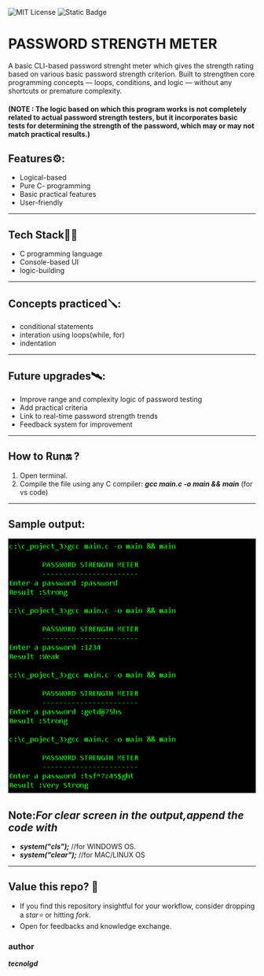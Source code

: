 ![MIT License](https://img.shields.io/github/license/tecnolgd/PASSWORD-STRENGTH-METER?style=flat)
![Static Badge](https://img.shields.io/badge/Open-Source-Blue)



# PASSWORD STRENGTH METER

A basic CLI-based password strenght meter which gives the strength rating based on various basic password strength criterion.
Built to strengthen core programming concepts — loops, conditions, and logic — without any shortcuts or premature complexity.

#### (NOTE : The logic based on which this program works is not completely related to actual password strength testers, but it incorporates basic tests for determining the strength of the password, which may or may not match practical results.)

## Features⚙️:
- Logical-based
- Pure C- programming
- Basic practical features
- User-friendly
---

##  Tech Stack🚀🚀

- C programming language 
- Console-based UI
- logic-building
---

## Concepts practiced🪛:
- conditional statements
- interation using loops(while, for)
- indentation
---

## Future upgrades🛰️:
- Improve range and complexity logic of password testing
- Add practical criteria 
- Link to real-time password strength trends
- Feedback system for improvement
---

## How to Run🔛 ?
1) Open terminal.
1) Compile the file using any C compiler:
***gcc main.c -o main && main***  (for vs code)

---
## Sample output:
![Sample Output](output_screenshot.png)
## Note:*For clear screen in the output,append the code with*

* ***system("cls");***
//for WINDOWS OS.
* ***system("clear");***
//for MAC/LINUX OS 

---
## Value this repo? 💫
* If you find this repository insightful for your workflow, consider dropping a *star⭐* or hitting *fork*.    
* Open for feedbacks and knowledge exchange.

### author 
***tecnolgd***
